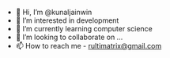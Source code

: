 - 👋 Hi, I’m @kunaljainwin
- 👀 I’m interested in development
- 🌱 I’m currently learning computer science
- 💞️ I’m looking to collaborate on ...
- 📫 How to reach me - rultimatrix@gmail.com
<!---
kunaljainwin/kunaljainwin is a ✨ special ✨ repository because its `README.md` (this file) appears on your GitHub profile.
You can click the Preview link to take a look at your changes.
--->
